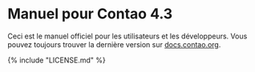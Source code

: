 # Manuel pour Contao 4.3

Ceci est le manuel officiel pour les utilisateurs et les développeurs. Vous
pouvez toujours trouver la dernière version sur
[docs.contao.org](https://docs.contao.org/).


{% include "LICENSE.md" %}
